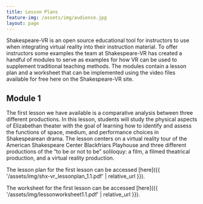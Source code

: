 ```yaml
---
title: Lesson Plans
feature-img: /assets/img/audience.jpg
layout: page
---
```

Shakespeare-VR is an open source educational tool for instructors to use when integrating virtual reality into their instruction material. To offer instructors some examples the team at Shakespeare-VR has created a handful of modules to serve as examples for how VR can be used to supplement traditional teaching methods. The modules contain a lesson plan and a worksheet that can be implemented using the video files available for free here on the Shakespeare-VR site.

## Module 1

The first lesson we have available is a comparative analysis between three different productions. In this lesson, students will study the physical aspects of Elizabethan theater with the goal of learning how to identify and assess the functions of space, medium, and performance choices in Shakespearean drama. The lesson centers on a virtual reality tour of the American Shakespeare Center Blackfriars Playhouse and three different productions of the “to be or not to be” soliloquy: a film, a filmed theatrical production, and a virtual reality production.

The lesson plan for the first lesson can be accessed \[here]({{ '/assets/img/shx-vr_lessonplan_1.1.pdf' | relative_url }}).

The worksheet for the first lesson can be accessed \[here]({{ '/assets/img/lessonworksheet1.1.pdf' | relative_url }}).
